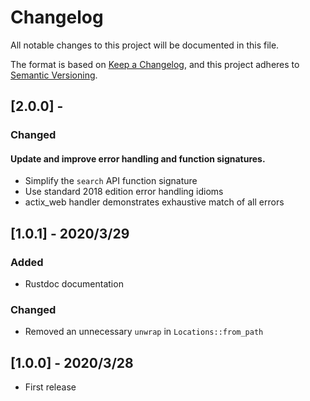 # Changelog
All notable changes to this project will be documented in this file.

The format is based on [Keep a Changelog](https://keepachangelog.com/en/1.0.0/),
and this project adheres to [Semantic Versioning](https://semver.org/spec/v2.0.0.html).
## [2.0.0] - 
### Changed
#### Update and improve error handling and function signatures.

* Simplify the `search` API function signature
* Use standard 2018 edition error handling idioms
* actix_web handler demonstrates exhaustive match of all errors


## [1.0.1] - 2020/3/29
### Added
- Rustdoc documentation
### Changed
- Removed an unnecessary `unwrap` in `Locations::from_path`

## [1.0.0] - 2020/3/28

- First release